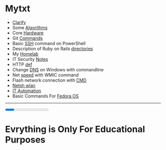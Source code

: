# Mytxt 

* [Clarify](bpuntu.md) 
* Some [Algorithms](algorithmsDef.md)
* Core [Hardware](coreHardware.md)
* Git [Commands](git_common_quiz.md)
* Basic [SSH](SSHconnection.md) command on PowerShell
* Description of Ruby on Rails [directories](RubyOnRailsDirectoryStructure.md)
* My [Homelab](homelab.md)
* IT Security [Notes](ITSecurityShortInfo.md)
* HTTP [def](httpdef.md)
* Change [DNS](cdowwt.md) on Windows with commandline 
* Net [speed](cnswwmic.md) with WMIC command
* Flash network connection with [CMD](DATNLWCMD.md)
* [Netsh wlan](netshwlan.md)
* [IT Automation](IT_Automation.md)
* Basic Commands For [Fedora OS](tcff.md)


<hr>

<progress></progress>

# Evrything is Only For Educational Purposes 
